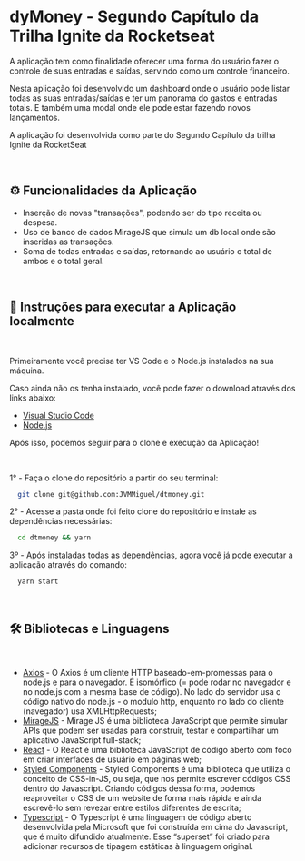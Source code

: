# dyMoney - Segundo Capítulo da Trilha Ignite da Rocketseat

<p>A aplicação tem como finalidade oferecer uma forma do usuário fazer o controle de suas entradas e saídas, servindo como um controle financeiro.</p>
<p>Nesta aplicação foi desenvolvido um dashboard onde o usuário pode listar todas as suas entradas/saídas e ter um panorama do gastos e entradas totais. E também uma modal onde ele pode estar fazendo novos lançamentos.</p>
<p>A aplicação foi desenvolvida como parte do Segundo Capítulo da trilha Ignite da RocketSeat</p>

<br />

## ⚙️ Funcionalidades da Aplicação

<ul>
  <li>Inserção de novas "transações", podendo ser do tipo receita ou despesa.</li>
  <li>Uso de banco de dados MirageJS que simula um db local onde são inseridas as transações.</li>
  <li>Soma de todas entradas e saídas, retornando ao usuário o total de ambos e o total geral.</li>
</ul>

<br />

## 🔧 Instruções para executar a Aplicação localmente

<br />

<p>Primeiramente você precisa ter VS Code e o Node.js instalados na sua máquina.</p>
<p>Caso ainda não os tenha instalado, você pode fazer o download através dos links abaixo:</p>

* [Visual Studio Code](https://code.visualstudio.com/download)
* [Node.js](https://nodejs.org/en/download/)


Após isso, podemos seguir para o clone e execução da Aplicação!

<br />

1° - Faça o clone do repositório a partir do seu terminal:
```bash
  git clone git@github.com:JVMMiguel/dtmoney.git
```

2° - Acesse a pasta onde foi feito clone do repositório e instale as dependências necessárias:
```bash
  cd dtmoney && yarn
```

3º - Após instaladas todas as dependências, agora você já pode executar a aplicação através do comando: 
```bash
  yarn start
```

<br />

## 🛠️ Bibliotecas e Linguagens

<br />

 * [Axios](https://axios-http.com/docs/intro) - O Axios é um cliente HTTP baseado-em-promessas para o node.js e para o navegador. É isomórfico (= pode rodar no navegador e no node.js com a mesma base de código). No lado do servidor usa o código nativo do node.js - o modulo http, enquanto no lado do cliente (navegador) usa XMLHttpRequests;
 * [MirageJS](https://miragejs.com/) - Mirage JS é uma biblioteca JavaScript que permite simular APIs que podem ser usadas para construir, testar e compartilhar um aplicativo JavaScript full-stack;
 * [React](https://pt-br.reactjs.org/) - O React é uma biblioteca JavaScript de código aberto com foco em criar interfaces de usuário em páginas web;
 * [Styled Components](https://styled-components.com/) - Styled Components é uma biblioteca que utiliza o conceito de CSS-in-JS, ou seja, que nos permite escrever códigos CSS dentro do Javascript. Criando códigos dessa forma, podemos reaproveitar o CSS de um website de forma mais rápida e ainda escrevê-lo sem revezar entre estilos diferentes de escrita;
 * [Typescript](https://www.typescriptlang.org/) - O Typescript é uma linguagem de código aberto desenvolvida pela Microsoft que foi construída em cima do Javascript, que é muito difundido atualmente. Esse “superset” foi criado para adicionar recursos de tipagem estáticas à linguagem original.
